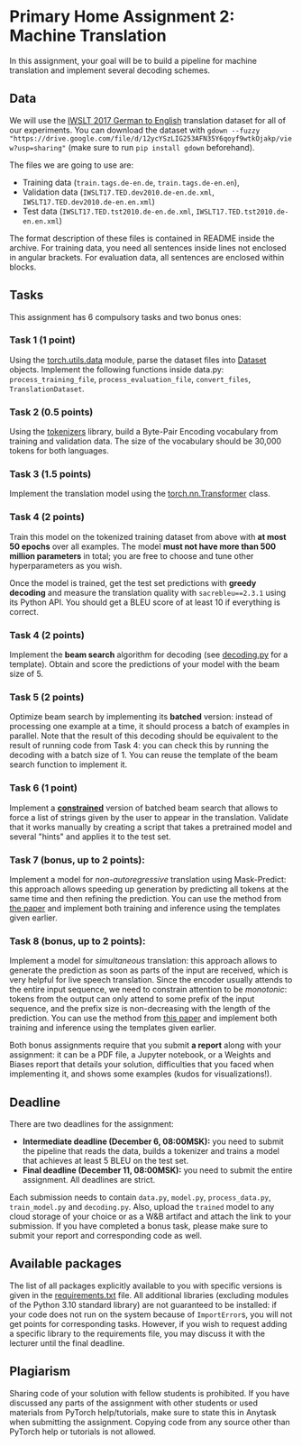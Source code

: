 # Primary Home Assignment 2: Machine Translation

In this assignment, your goal will be to build a pipeline for machine translation and implement several decoding schemes.

## Data 
We will use the [IWSLT 2017 German to English](https://wit3.fbk.eu/2017-01-b) translation dataset for all of 
our experiments. 
You can download the dataset with `gdown --fuzzy "https://drive.google.com/file/d/12ycYSzLIG253AFN35Y6qoyf9wtkOjakp/view?usp=sharing"`
(make sure to run `pip install gdown` beforehand).

The files we are going to use are:
* Training data (`train.tags.de-en.de`, `train.tags.de-en.en`),  
* Validation data (`IWSLT17.TED.dev2010.de-en.de.xml`, `IWSLT17.TED.dev2010.de-en.en.xml`)
* Test data (`IWSLT17.TED.tst2010.de-en.de.xml`, `IWSLT17.TED.tst2010.de-en.en.xml`)

The format description of these files is contained in README inside the archive. 
For training data, you need all sentences inside lines not enclosed in angular brackets.
For evaluation data, all sentences are enclosed within <seg id="..."> blocks.

## Tasks

This assignment has 6 compulsory tasks and two bonus ones:

### Task 1 (1 point)
Using the [torch.utils.data](https://pytorch.org/docs/stable/data.html) module, parse the dataset files into 
[Dataset](https://pytorch.org/docs/stable/data.html#torch.utils.data.Dataset) objects.
Implement the following functions inside data.py: `process_training_file`, `process_evaluation_file`, `convert_files`, `TranslationDataset`.

### Task 2 (0.5 points)
Using the [tokenizers](https://github.com/huggingface/tokenizers) library, build a Byte-Pair Encoding vocabulary from training and validation data.
The size of the vocabulary should be 30,000 tokens for both languages.

### Task 3 (1.5 points)
Implement the translation model using the [torch.nn.Transformer](https://pytorch.org/docs/stable/generated/torch.nn.Transformer.html#torch.nn.Transformer) class.

### Task 4 (2 points)
Train this model on the tokenized training dataset from above with **at most 50 epochs** over all examples.
The model **must not have more than 500 million parameters** in total; you are free to choose and tune other hyperparameters as you wish.

Once the model is trained, get the test set predictions with **greedy decoding** and measure the translation quality 
with `sacrebleu==2.3.1` using its Python API. You should get a BLEU score of at least 10 if everything is correct.

### Task 4 (2 points)
Implement the **beam search** algorithm for decoding (see [decoding.py](./decoding.py) for a template). 
Obtain and score the predictions of your model with the beam size of 5.

### Task 5 (2 points)
Optimize beam search by implementing its **batched** version: instead of processing one example 
at a time, it should process a batch of examples in parallel. Note that the result of this decoding should be 
equivalent to the result of running code from Task 4: you can check this by running the decoding with a batch size of 1.
You can reuse the template of the beam search function to implement it.

### Task 6 (1 point)
Implement a [**constrained**](https://aclanthology.org/N18-1119/) version of batched beam search that allows to force a list of strings 
given by the user to appear in the translation. 
Validate that it works manually by creating a script that takes a pretrained model and several "hints" and applies it to the test set.

### Task 7 (bonus, up to 2 points): 
Implement a model for *non-autoregressive* translation using Mask-Predict: this approach allows speeding up generation by predicting all tokens at the same time and then refining the prediction. You can use the method from [the paper](https://arxiv.org/abs/1904.09324) and implement both training and inference using the templates given earlier.

### Task 8 (bonus, up to 2 points):
Implement a model for *simultaneous* translation: this approach allows to generate the prediction as soon as parts of the input are received, which is very helpful for live speech translation. Since the encoder usually attends to the entire input sequence, we need to constrain attention to be *monotonic*: tokens from the output can only attend to some prefix of the input sequence, and the prefix size is non-decreasing with the length of the prediction. You can use the method from [this paper](https://arxiv.org/abs/1704.00784)  and implement both training and inference using the templates given earlier.

Both bonus assignments require that you submit **a report** along with your assignment: it can be a PDF file, a Jupyter notebook, or a Weights and Biases report that details your solution, difficulties that you faced when implementing it, and shows some examples (kudos for visualizations!).

## Deadline
There are two deadlines for the assignment:
* **Intermediate deadline (December 6, 08:00MSK):** you need to submit the pipeline that reads the data, builds 
a tokenizer and trains a model that achieves at least 5 BLEU on the test set.
* **Final deadline (December 11, 08:00MSK):** you need to submit the entire assignment.
All deadlines are strict.

Each submission needs to contain `data.py`, `model.py`, `process_data.py`, `train_model.py` and `decoding.py`. 
Also, upload the `trained` model to any cloud storage of your choice or as a W&B artifact and attach the link to your submission.
If you have completed a bonus task, please make sure to submit your report and corresponding code as well.

## Available packages 
The list of all packages explicitly available to you with specific versions is given in the [requirements.txt](./requirements.txt) file.
All additional libraries (excluding modules of the Python 3.10 standard library) are not guaranteed to be installed: 
if your code does not run on the system because of `ImportError`s, you will not get points for corresponding tasks.
However, if you wish to request adding a specific library to the requirements file, you may discuss it with the lecturer until the final deadline.

## Plagiarism
Sharing code of your solution with fellow students is prohibited.
If you have discussed any parts of the assignment with other students or used materials from PyTorch help/tutorials, 
make sure to state this in Anytask when submitting the assignment.
Copying code from any source other than PyTorch help or tutorials is not allowed.